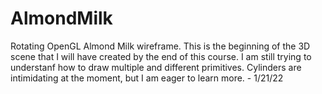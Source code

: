 # AlmondMilk
Rotating OpenGL Almond Milk wireframe. This is the beginning of the 3D scene that I will have created by the end of this course. I am still trying to understanf how to draw multiple and different primitives. Cylinders are intimidating at the moment, but I am eager to learn more. - 1/21/22
